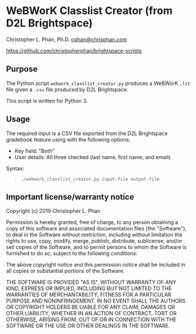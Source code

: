 # WeBWorK Classlist Creator (from D2L Brightspace)

Christopher L. Phan, Ph.D. <cphan@chrisphan.com>

<https://github.com/christopherphan/brightspace-scripts>

## Purpose

The Python script ``webwork_classlist_creator.py`` produces a WeBWorK ``.lst`` file given a ``.csv`` file produced by D2L Brightspace.

This script is written for Python 3.

## Usage

The required input is a CSV file exported from the D2L Brightspace gradebook feature using with the following options:

* Key field: "Both"
* User details: All three checked (last name, first name, and email)


Syntax:
> ``./webwork_classlist_creator.py input-file output-file``

## Important license/warranty notice

Copyright (c) 2019 Christopher L. Phan

Permission is hereby granted, free of charge, to any person obtaining a copy of this software and associated documentation files (the "Software"), to deal in the Software without restriction, including without limitation the rights to use, copy, modify, merge, publish, distribute, sublicense, and/or sell copies of the Software, and to permit persons to whom the Software is furnished to do so, subject to the following conditions:

The above copyright notice and this permission notice shall be included in all copies or substantial portions of the Software.

THE SOFTWARE IS PROVIDED "AS IS", WITHOUT WARRANTY OF ANY KIND, EXPRESS OR IMPLIED, INCLUDING BUT NOT LIMITED TO THE WARRANTIES OF MERCHANTABILITY, FITNESS FOR A PARTICULAR PURPOSE AND NONINFRINGEMENT. IN NO EVENT SHALL THE AUTHORS OR COPYRIGHT HOLDERS BE LIABLE FOR ANY CLAIM, DAMAGES OR OTHER LIABILITY, WHETHER IN AN ACTION OF CONTRACT, TORT OR OTHERWISE, ARISING FROM, OUT OF OR IN CONNECTION WITH THE SOFTWARE OR THE USE OR OTHER DEALINGS IN THE SOFTWARE.
